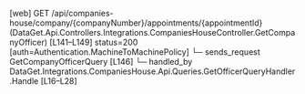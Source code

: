 [web] GET /api/companies-house/company/{companyNumber}/appointments/{appointmentId}  (DataGet.Api.Controllers.Integrations.CompaniesHouseController.GetCompanyOfficer)  [L141–L149] status=200 [auth=Authentication.MachineToMachinePolicy]
  └─ sends_request GetCompanyOfficerQuery [L146]
    └─ handled_by DataGet.Integrations.CompaniesHouse.Api.Queries.GetOfficerQueryHandler.Handle [L16–L28]

